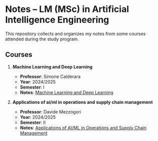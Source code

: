 # Notes – LM (MSc) in Artificial Intelligence Engineering

This repository collects and organizes my notes from some courses attended during the study program.
## Courses

1. **Machine Learning and Deep Learning**  
   - **Professor**: Simone Calderara  
   - **Year**: 2024/2025  
   - **Semester**: I
   - **Notes**:  [Machine Learning and Deep Learning](Appunti%20Machine%20Learning%20and%20Deep%20Learning.pdf)

2. **Applications of ai/ml in operations and supply chain management**  
   - **Professor**: Davide Mezzogori  
   - **Year**: 2024/2025  
   - **Semester**: II
   - **Notes**:  [Applications of AI/ML in Operations and Supply Chain Management](Appunti%20di%20Applications%20of%20ai%20ml.pdf)


         
